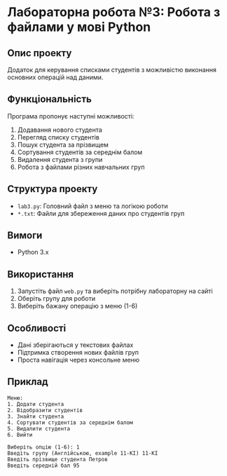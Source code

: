 # Лабораторна робота №3: Робота з файлами у мові Python

## Опис проекту
Додаток для керування списками студентів з можливістю виконання основних операцій над даними.

## Функціональність
Програма пропонує наступні можливості:
1. Додавання нового студента
2. Перегляд списку студентів
3. Пошук студента за прізвищем
4. Сортування студентів за середнім балом
5. Видалення студента з групи
6. Робота з файлами різних навчальних груп

## Структура проекту
- `lab3.py`: Головний файл з меню та логікою роботи
- `*.txt`: Файли для збереження даних про студентів груп

## Вимоги
- Python 3.x

## Використання
1. Запустіть файл `web.py` та виберіть потрібну лабораторну на сайті
2. Оберіть групу для роботи
3. Виберіть бажану операцію з меню (1-6)

## Особливості
- Дані зберігаються у текстових файлах
- Підтримка створення нових файлів груп
- Проста навігація через консольне меню

## Приклад
```
Меню:
1. Додати студента
2. Відобразити студентів
3. Знайти студента
4. Сортувати студентів за середнім балом
5. Видалити студента
6. Вийти

Виберіть опцію (1-6): 1
Введіть групу (Англійською, example 11-KI) 11-KI
Введіть прізвище студента Петров
Введіть середній бал 95
```

